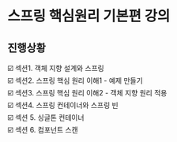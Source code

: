 # 스프링 핵심원리 기본편 강의

## 진행상황
☑️ 섹션1. 객체 지향 설계와 스프링   
☑️ 섹션2. 스프링 핵심 원리 이해1 - 예제 만들기   
☑️ 섹션3. 스프링 핵심 원리 이해2 - 객체 지향 원리 적용   
☑️ 섹션4. 스프링 컨테이너와 스프링 빈   
☑️ 섹션 5. 싱글톤 컨테이너   
☑️ 섹션 6. 컴포넌트 스캔
